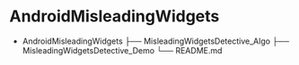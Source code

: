 # AndroidMisleadingWidgets
- AndroidMisleadingWidgets
    ├── MisleadingWidgetsDetective_Algo
    ├── MisleadingWidgetsDetective_Demo
    └── README.md

